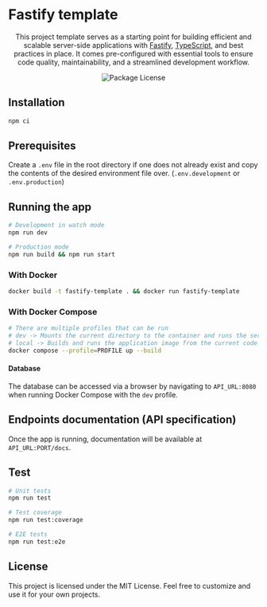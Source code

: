 # Fastify template

<p align="center">This project template serves as a starting point for building efficient and scalable server-side applications with <a href="https://fastify.dev/" target="_blank">Fastify</a>, <a href="https://www.typescriptlang.org/" target="_blank">TypeScript</a>, and best practices in place. It comes pre-configured with essential tools to ensure code quality, maintainability, and a streamlined development workflow.</p>
<p align="center">
<img src="https://img.shields.io/github/license/stijnklomp/fastify-template?style=flat" alt="Package License" />
</p>

## Installation

```sh
npm ci
```

## Prerequisites

Create a `.env` file in the root directory if one does not already exist and copy the contents of the desired environment file over. (`.env.development` or `.env.production`)

## Running the app

```sh
# Development in watch mode
npm run dev

# Production mode
npm run build && npm run start
```

### With Docker

```sh
docker build -t fastify-template . && docker run fastify-template
```

### With Docker Compose

```sh
# There are multiple profiles that can be run
# dev -> Mounts the current directory to the container and runs the service in watch mode
# local -> Builds and runs the application image from the current code
docker compose --profile=PROFILE up --build
```

#### Database

The database can be accessed via a browser by navigating to `API_URL:8080` when running Docker Compose with the `dev` profile.

## Endpoints documentation (API specification)

Once the app is running, documentation will be available at `API_URL:PORT/docs`.

## Test

```sh
# Unit tests
npm run test

# Test coverage
npm run test:coverage

# E2E tests
npm run test:e2e
```

## License

This project is licensed under the MIT License. Feel free to customize and use it for your own projects.